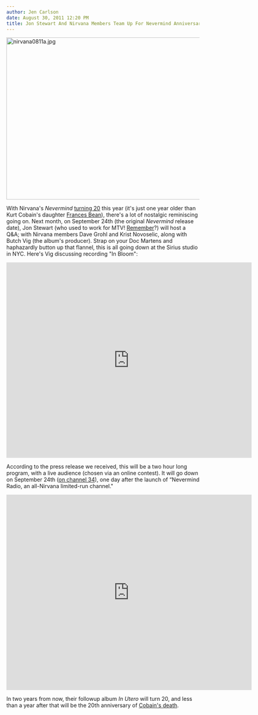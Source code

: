 ```yaml
---
author: Jen Carlson
date: August 30, 2011 12:20 PM
title: Jon Stewart And Nirvana Members Team Up For Nevermind Anniversary
---
```


<p><span class="mt-enclosure mt-enclosure-image" style="display: inline;"> <img alt="nirvana0811a.jpg" src="https://web.archive.org/web/20111116100305im_/http://gothamist.com/attachments/arts_jen/nirvana0811a.jpg" width="640" height="423" class="image-none"> </span></p>

<p>With Nirvana&apos;s <em>Nevermind</em> <a href="https://web.archive.org/web/20111116100305/http://gothamist.com/2011/07/19/nirvanas_nevermind_turns_20.php">turning 20</a> this year (it&apos;s just one year older than Kurt Cobain&apos;s daughter <a href="https://web.archive.org/web/20111116100305/http://gothamist.com/2011/08/22/frances_bean_cobain_1.php#photo-1">Frances Bean</a>), there&apos;s a lot of nostalgic reminiscing going on. Next month, on September 24th (the original <em>Nevermind</em> release date), Jon Stewart (who used to work for MTV! <a href="https://web.archive.org/web/20111116100305/http://www.youtube.com/watch?v=gNntfTDOLNo">Remember</a>?) will host a Q&amp;A; with Nirvana members Dave Grohl and Krist Novoselic, along with Butch Vig (the album&apos;s producer). Strap on your Doc Martens and haphazardly button up that flannel, this is all going down at the Sirius studio in NYC. Here&apos;s Vig discussing recording &quot;In Bloom&quot;: </p>

<p><iframe width="640" height="510" src="https://web.archive.org/web/20111116100305if_/http://www.youtube.com/embed/VOYvTXUqlrI" frameborder="0" allowfullscreen></iframe></p>

<p>According to the press release we received, this will be a two hour long program, with a live audience (chosen via an online contest). It will go down on September 24th (<a href="https://web.archive.org/web/20111116100305/http://www.siriusxm.com/lithium">on channel 34</a>), one day after the launch of &#x201C;Nevermind Radio, an all-Nirvana limited-run channel.&quot;</p>

<p><iframe width="640" height="510" src="https://web.archive.org/web/20111116100305if_/http://www.youtube.com/embed/hTWKbfoikeg" frameborder="0" allowfullscreen></iframe></p>

<p>In two years from now, their followup album <em>In Utero</em> will turn 20, and less than a year after that will be the 20th anniversary of <a href="https://web.archive.org/web/20111116100305/http://gothamist.com/2011/04/05/john_norris_on_finding_out_kurt_cob.php">Cobain&apos;s death</a>.</p>